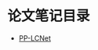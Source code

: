 # 论文笔记目录



- [PP-LCNet](https://github.com/DXDu17/PapersReading/blob/master/Models/models/PP-LCNet.md) 



